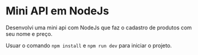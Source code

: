 # Mini API em NodeJs
Desenvolvi uma mini api com NodeJs que faz o cadastro de produtos com seu nome e preço.

Usuar o comando ` npm install ` e ` npm run dev ` para iniciar o projeto.

